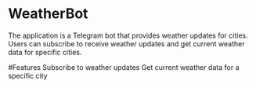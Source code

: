 # WeatherBot
The application is a Telegram bot that provides weather updates for cities. Users can subscribe to receive weather updates and get current weather data for specific cities.

#Features
Subscribe to weather updates
Get current weather data for a specific city
